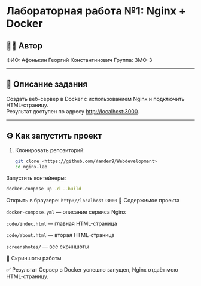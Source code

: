# Лабораторная работа №1: Nginx + Docker

## 👩‍💻 Автор
ФИО: Афонькин Георгий Константинович
Группа: 3МО-3

---

## 📌 Описание задания
Создать веб-сервер в Docker с использованием Nginx и подключить HTML-страницу.  
Результат доступен по адресу [http://localhost:3000](http://localhost:3000).

---

## ⚙️ Как запустить проект

1. Клонировать репозиторий:
   ```bash
   git clone <https://github.com/Yander9/Webdevelopment>
   cd nginx-lab
Запустить контейнеры:
```bash
docker-compose up -d --build
```
Открыть в браузере:
```http://localhost:3000```
📂 Содержимое проекта

```docker-compose.yml``` — описание сервиса Nginx

```code/index.html``` — главная HTML-страница

```code/about.html``` — вторая HTML-страница

```screenshotes/``` — все скриншоты

📸 Скриншоты работы

✅ Результат
Сервер в Docker успешно запущен, Nginx отдаёт мою HTML-страницу.